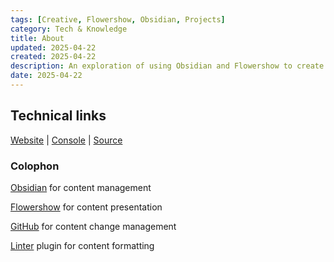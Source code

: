 ```yaml
---
tags: [Creative, Flowershow, Obsidian, Projects]
category: Tech & Knowledge
title: About
updated: 2025-04-22
created: 2025-04-22
description: An exploration of using Obsidian and Flowershow to create a website, detailing the project's development and technical links.
date: 2025-04-22
---
```


## Technical links

[Website](https://flowershow.app/@philoserf/T01) | [Console](https://cloud.flowershow.app) | [Source](https://github.com/philoserf/T01)

### Colophon

[Obsidian](https://obsidian.md/) for content management

[Flowershow](https://flowershow.app/) for content presentation

[GitHub](https://github.com/) for content change management

[Linter](https://platers.github.io/obsidian-linter/) plugin for content formatting
